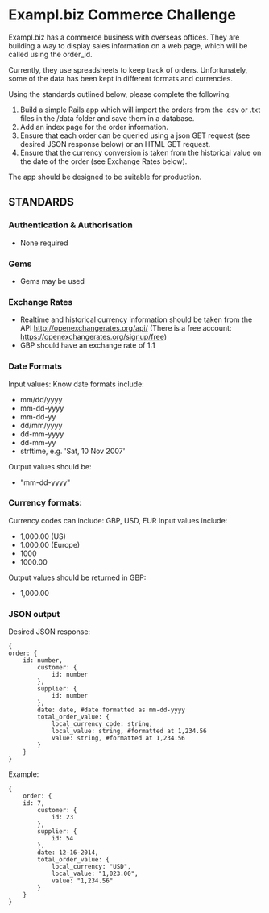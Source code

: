 # Exampl.biz Commerce Challenge
Exampl.biz has a commerce business with overseas offices. They are building a way to display sales information on a web page, which will be called using the order_id.

Currently, they use spreadsheets to keep track of orders. Unfortunately, some of the data has been kept in different formats and currencies.

Using the standards outlined below, please complete the following:

 1. Build a simple Rails app which will import the orders from the    .csv or .txt files in the /data folder and save them in a database.
 2. Add an index page for the order information.
 3.  Ensure that each order can be queried using a json GET request (see desired JSON response below) or an HTML GET request.
 4.  Ensure that the currency conversion is taken from the historical value on the date of the order (see Exchange Rates below).

The app should be designed to be suitable for production.

## STANDARDS

### Authentication & Authorisation
 - None required

### Gems
 - Gems may be used

### Exchange Rates
 - Realtime and historical currency information should be taken from the API http://openexchangerates.org/api/
 (There is a free account: https://openexchangerates.org/signup/free)
 - GBP should have an exchange rate of 1:1

### Date Formats
Input values:
Know date formats include:

 - mm/dd/yyyy
 - mm-dd-yyyy
 - mm-dd-yy
 - dd/mm/yyyy
 - dd-mm-yyyy
 - dd-mm-yy
 - strftime, e.g. 'Sat, 10 Nov 2007'

Output values should be:

 - "mm-dd-yyyy"

### Currency formats:
Currency codes can include: GBP, USD, EUR
Input values include:

 - 1,000.00 (US)
 - 1.000,00 (Europe)
 - 1000
 - 1000.00

Output values should be returned in GBP:

 - 1,000.00

### JSON output

Desired JSON response:

    {
	order: {
		id: number,
			customer: {
				id: number
			},
			supplier: {
				id: number
			},
			date: date, #date formatted as mm-dd-yyyy
			total_order_value: {
				local_currency_code: string,
				local_value: string, #formatted at 1,234.56
				value: string, #formatted at 1,234.56
			}
		}
	}

Example:

    {
		order: {
		id: 7,
			customer: {
				id: 23
			},
			supplier: {
				id: 54
			},
			date: 12-16-2014,
			total_order_value: {
				local_currency: "USD",
				local_value: "1,023.00",
				value: "1,234.56"
			}
		}
	}